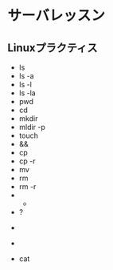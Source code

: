 # サーバレッスン
Linuxプラクティス
-----------------
- ls 
- ls -a 
- ls -l
- ls -la
- pwd
- cd
- mkdir
- mldir -p
- touch
- &&
- cp
- cp -r 
- mv
- rm 
- rm -r
- * 
- ?
- > 
- >> 
- cat

